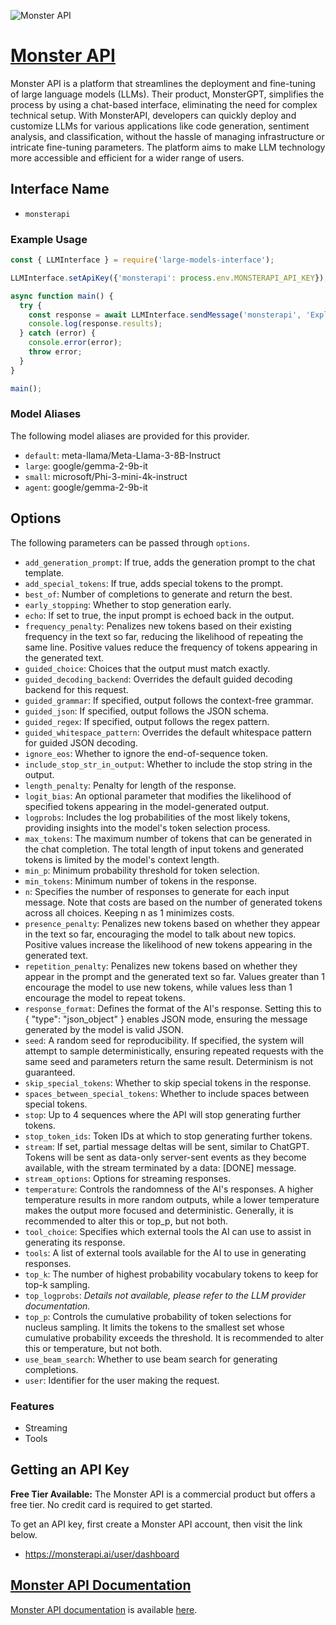 ![Monster API](https://www.theinsaneapp.com/tools/wp-content/uploads/2023/06/Monster-API-Tool.jpg)

# [Monster API](https://monsterapi.ai)

Monster API is a platform that streamlines the deployment and fine-tuning of large language models (LLMs). Their product, MonsterGPT, simplifies the process by using a chat-based interface, eliminating the need for complex technical setup. With MonsterAPI, developers can quickly deploy and customize LLMs for various applications like code generation, sentiment analysis, and classification, without the hassle of managing infrastructure or intricate fine-tuning parameters. The platform aims to make LLM technology more accessible and efficient for a wider range of users.

## Interface Name

- `monsterapi`

### Example Usage

```javascript
const { LLMInterface } = require('large-models-interface');

LLMInterface.setApiKey({'monsterapi': process.env.MONSTERAPI_API_KEY});

async function main() {
  try {
    const response = await LLMInterface.sendMessage('monsterapi', 'Explain the importance of low latency LLMs.');
    console.log(response.results);
  } catch (error) {
    console.error(error);
    throw error;
  }
}

main();
```

### Model Aliases

The following model aliases are provided for this provider. 

- `default`: meta-llama/Meta-Llama-3-8B-Instruct
- `large`: google/gemma-2-9b-it
- `small`: microsoft/Phi-3-mini-4k-instruct
- `agent`: google/gemma-2-9b-it


## Options

The following parameters can be passed through `options`.

- `add_generation_prompt`: If true, adds the generation prompt to the chat template.
- `add_special_tokens`: If true, adds special tokens to the prompt.
- `best_of`: Number of completions to generate and return the best.
- `early_stopping`: Whether to stop generation early.
- `echo`: If set to true, the input prompt is echoed back in the output.
- `frequency_penalty`: Penalizes new tokens based on their existing frequency in the text so far, reducing the likelihood of repeating the same line. Positive values reduce the frequency of tokens appearing in the generated text.
- `guided_choice`: Choices that the output must match exactly.
- `guided_decoding_backend`: Overrides the default guided decoding backend for this request.
- `guided_grammar`: If specified, output follows the context-free grammar.
- `guided_json`: If specified, output follows the JSON schema.
- `guided_regex`: If specified, output follows the regex pattern.
- `guided_whitespace_pattern`: Overrides the default whitespace pattern for guided JSON decoding.
- `ignore_eos`: Whether to ignore the end-of-sequence token.
- `include_stop_str_in_output`: Whether to include the stop string in the output.
- `length_penalty`: Penalty for length of the response.
- `logit_bias`: An optional parameter that modifies the likelihood of specified tokens appearing in the model-generated output.
- `logprobs`: Includes the log probabilities of the most likely tokens, providing insights into the model's token selection process.
- `max_tokens`: The maximum number of tokens that can be generated in the chat completion. The total length of input tokens and generated tokens is limited by the model's context length.
- `min_p`: Minimum probability threshold for token selection.
- `min_tokens`: Minimum number of tokens in the response.
- `n`: Specifies the number of responses to generate for each input message. Note that costs are based on the number of generated tokens across all choices. Keeping n as 1 minimizes costs.
- `presence_penalty`: Penalizes new tokens based on whether they appear in the text so far, encouraging the model to talk about new topics. Positive values increase the likelihood of new tokens appearing in the generated text.
- `repetition_penalty`: Penalizes new tokens based on whether they appear in the prompt and the generated text so far. Values greater than 1 encourage the model to use new tokens, while values less than 1 encourage the model to repeat tokens.
- `response_format`: Defines the format of the AI's response. Setting this to { "type": "json_object" } enables JSON mode, ensuring the message generated by the model is valid JSON.
- `seed`: A random seed for reproducibility. If specified, the system will attempt to sample deterministically, ensuring repeated requests with the same seed and parameters return the same result. Determinism is not guaranteed.
- `skip_special_tokens`: Whether to skip special tokens in the response.
- `spaces_between_special_tokens`: Whether to include spaces between special tokens.
- `stop`: Up to 4 sequences where the API will stop generating further tokens.
- `stop_token_ids`: Token IDs at which to stop generating further tokens.
- `stream`: If set, partial message deltas will be sent, similar to ChatGPT. Tokens will be sent as data-only server-sent events as they become available, with the stream terminated by a data: [DONE] message.
- `stream_options`: Options for streaming responses.
- `temperature`: Controls the randomness of the AI's responses. A higher temperature results in more random outputs, while a lower temperature makes the output more focused and deterministic. Generally, it is recommended to alter this or top_p, but not both.
- `tool_choice`: Specifies which external tools the AI can use to assist in generating its response.
- `tools`: A list of external tools available for the AI to use in generating responses.
- `top_k`: The number of highest probability vocabulary tokens to keep for top-k sampling.
- `top_logprobs`: _Details not available, please refer to the LLM provider documentation._
- `top_p`: Controls the cumulative probability of token selections for nucleus sampling. It limits the tokens to the smallest set whose cumulative probability exceeds the threshold. It is recommended to alter this or temperature, but not both.
- `use_beam_search`: Whether to use beam search for generating completions.
- `user`: Identifier for the user making the request.


### Features

- Streaming
- Tools


## Getting an API Key

**Free Tier Available:** The Monster API is a commercial product but offers a free tier. No credit card is required to get started.

To get an API key, first create a Monster API account, then visit the link below.

- https://monsterapi.ai/user/dashboard


## [Monster API Documentation](https://developer.monsterapi.ai/)

[Monster API documentation](https://developer.monsterapi.ai/) is available [here](https://developer.monsterapi.ai/).
